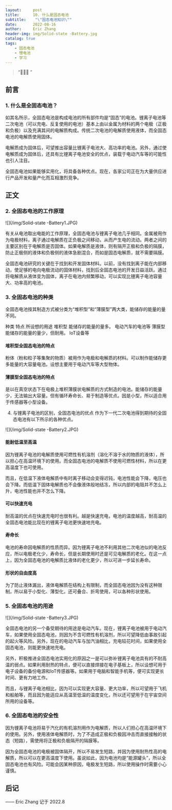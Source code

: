 ```yaml
---
layout:     post
title:      10. 什么是固态电池
subtitle:    "\"固态电池知识\""
date:       2022-08-16
author:     Eric Zhang
header-img: img/Solid-state -Battery.jpg
catalog: true
tags:
    - 固态电池
    - 锂电池
    - 学习
---
```


> “🙉🙉🙉 ”


## 前言

### 1. 什么是全固态电池？
如其名所示，全固态电池是构成电池的所有部件均是“固态”的电池。锂离子电池等二次电池（可以充电、反复使用的电池）基本上由以金属为材料的两个电极（正极和负极）以及充满其间的电解质构成。传统二次电池的电解质使用液体，而全固态电池的电解质使用固体。

电解质成为固体后，可望推出容量比锂离子电池大、高功率的电池。另外，通过使电解质成为固体后，还具有比锂离子电池安全的优点，装载于电动汽车等的可能性也引人注目。

全固态电池如果能够实用化，将具备各种优点。现在，各家公司正在为大量供应进行产品开发和量产化而互相激烈竞争。

## 正文
### 2. 全固态电池的工作原理

![](/img/Solid-state -Battery1.JPG)

有关从电池取出电能的工作原理，全固态电池与锂离子电池几乎相同。金属被用作为电极材料，离子通过电解质在正负极之间移动，从而产生电的流动。两者之间的主要区别在于电解质是否固体。如果电解质是液体，则有隔开正极和负极的隔膜，防止正极侧的液体和负极侧的液体急剧混合，而如是固态电解质，就不需要隔膜。

全固态电池研究的关键在于找到和开发固体材料。以前，没有找到离子能在内部移动，使足够的电向电极流动的固体材料，找到后全固态电池的开发日益活跃。通过将电解质从液体变为固体，离子在电池内频繁移动，可以实现比锂离子电池容量大、功率高的电池。

### 3. 全固态电池的种类
全固态电池按其制造方式被分类为“堆积型”和“薄膜型”两大类，能储存的能量的量不同。

种类	特点	所设想的用途
堆积型	能储存的能量的量多。	电动汽车的电池等
薄膜型	能储存的能量的量少，但耐用。	IoT设备等

#### 堆积型全固态电池的特点
粉体（粉和粒子等集聚的物质）被用作为电极和电解质的材料。可以制作能储存更多能量的大容量电池。设想主要用于电动汽车等大型物体。

#### 薄膜型全固态电池的特点
是以在真空状态下在电极上堆积薄膜状电解质的方式制造的电池。能储存的能量少，无法输出大容量。但有循环寿命长、易于制造等优点。因是小型，所以适合用于传感器等小型设备。

4. 与锂离子电池的区别，全固态电池的优点
作为下一代二次电池得到期待的全固态电池有以下所示的各种优点。

![](/img/Solid-state -Battery2.JPG)

#### 能耐低温至高温

因为锂离子电池的电解质使用可燃性有机溶剂（溶化不溶于水的物质的液体），所以担心在高温环境下的使用。而全固态电池的电解质不使用可燃性材料，所以在更高温度下也可使用。

而且，在低温下液体电解质中有时离子移动会变得迟钝，电池性能会下降，电压也会下降。而低温下固体电解质也不会像液体般地结冻，所以内部的电阻并不怎么上升，电池性能也并不怎么下降。

#### 可以快速充电

耐高温的优点在快速充电时也很有利。越是快速充电，电池的温度越高，耐高温的全固态电池能比现在的锂离子电池更快速地充电。

#### 寿命长

电池的寿命因电解质的性质而异。因为锂离子电池不利用其他二次电池似的电池反应，所以电极老化少，寿命长，但是长期使用时还是可见电解质的老化。在这一点上，因为全固态电池的电解质比液体的老化更少，所以可进一步延长寿命。

#### 形状的自由度高

为了防止液体漏出，液体电解质在结构上有限制，而全固态电池因为没有这种限制，所以易于小型化、薄型化，还可叠合、折弯使用，可以各种形状使用。

### 5. 全固态电池的用途

![](/img/Solid-state -Battery3.JPG)

全固态电池的另一个备受期待的用途是电动汽车。现在，锂离子电池被用于电动汽车，如果使用全固态电池，则因为不含可燃性有机溶剂，所以可望降低由事故引起的起火等风险。另外，现在的电动汽车与加汽油相比，充电较花时间，如果使用全固态电池，则能更快速地充电。

另外，积极推进全固态电池实用化的原因之一是可以弥补锂离子电池具有的不耐高温的弱点。如果利用耐热的特点，便可以直接焊接在电子基板上，所以设想可用于电子设备的备份电源和IoT传感器等。如果用于电脑和智能手机等，便可实现更长时间、更有力地工作。

而且，与锂离子电池相比，因为可以实现更大容量、更大功率，所以可望用于飞机和船舶等，而且因为能适应从高温至低温的温度变化，所以还可望用于在宇宙空间所用的设备等。

### 6. 全固态电池的安全性

因为锂离子电池将易于汽化的有机溶剂用作为电解质，所以人们担心在高温环境下的使用。另外，使用液体电解质时，为了不造成正极和负极因冲击而直接接触的状态（短路），需使用将正极和负极隔开的隔膜等。

因为全固态电池的电极被固体隔开，所以不易发生短路，并因为使用耐热性高的电解质，所以可以在更高温度下使用。虽说如此，因为电池均是“能源罐头”，所以全固态电池也有风险。可能会因某种原因，电极发生短路，所以使用操作时需要小心谨慎。
## 后记

—— Eric Zhang 记于 2022.8

